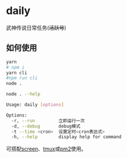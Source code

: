 # daily

武神传说日常任务(~~活跃号~~)

## 如何使用

```bash
yarn
# npm i
yarn cli
#npm run cli
node .
```

```bash
node . --help

Usage: daily [options]

Options:
  -r, --run         立即运行一次
  -d, --debug       debug模式
  -t --time <cron>  设置定时<cron表达式>
  -h, --help        display help for command
```

可搭配[screen](https://www.runoob.com/linux/linux-comm-screen.html)、[tmux](https://github.com/tmux/tmux/wiki/Getting-Started)或[pm2](https://pm2.keymetrics.io/docs/usage/quick-start/)使用。
